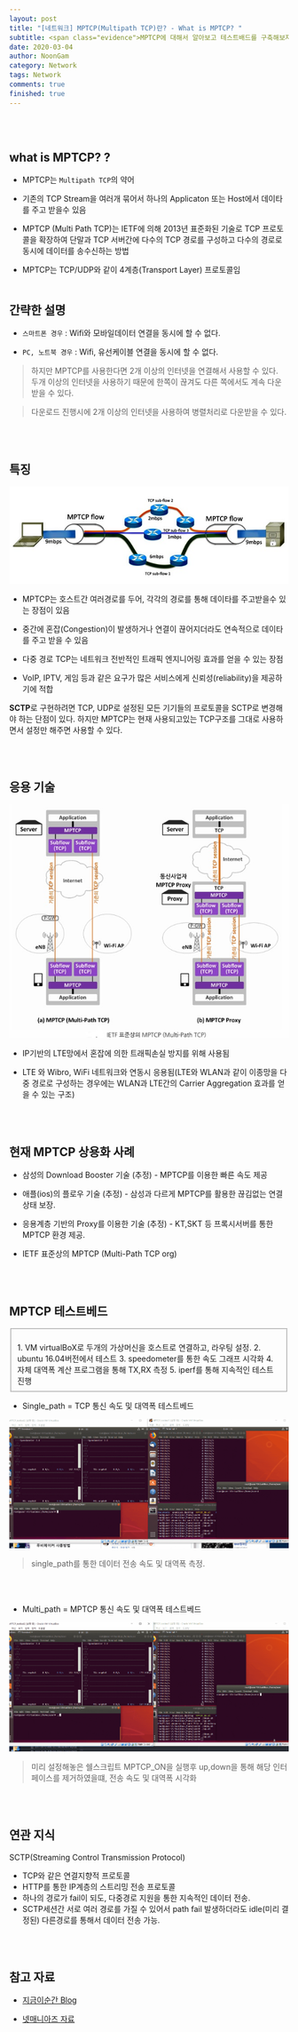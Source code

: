 ```yaml
---
layout: post
title: "[네트워크] MPTCP(Multipath TCP)란? - What is MPTCP? "
subtitle: <span class="evidence">MPTCP에 대해서 알아보고 테스트배드를 구축해보자.</span>
date: 2020-03-04
author: NoonGam
category: Network
tags: Network
comments: true
finished: true
---
```


<br><br>
## what is MPTCP? ?


- MPTCP는 `Multipath TCP`의 약어

- 기존의 TCP Stream을 여러개 묶어서 하나의 Applicaton 또는 Host에서 데이타를 주고 받을수 있음

- MPTCP (Multi Path TCP)는 IETF에 의해 2013년 표준화된 기술로 TCP 프로토콜을 확장하여 단말과 TCP 서버간에 다수의 TCP 경로를 구성하고 다수의 경로로 동시에 데이터를 송수신하는 방법

- MPTCP는 TCP/UDP와 같이 4계층(Transport Layer) 프로토콜임
<br><br>  


## 간략한 설명

- `스마트폰 경우` : Wifi와 모바일데이터 연결을 동시에 할 수 없다.

- `PC, 노트북 경우` : Wifi, 유선케이블 연결을 동시에 할 수 없다.  

> 하지만 MPTCP를 사용한다면 2개 이상의 인터넷을 연결해서 사용할 수 있다.  
두개 이상의 인터넷을 사용하기 때문에 한쪽이 끊겨도 다른 쪽에서도 계속 다운 받을 수 있다.

> 다운로드 진행시에 2개 이상의 인터넷을 사용하여 병렬처리로 다운받을 수 있다.


<br><br>
## 특징

![img](/img/5-Network/2018-07-20-What-is-MPTCP/1.png)

- MPTCP는 호스트간 여러경로를 두어, 각각의 경로를 통해 데이타를 주고받을수 있는 장점이 있음

- 중간에 혼잡(Congestion)이 발생하거나 연결이 끊어지더라도 연속적으로 데이타를 주고 받을 수 있음

- 다중 경로 TCP는 네트워크 전반적인 트래픽 엔지니어링 효과를 얻을 수 있는 장점

- VoIP, IPTV, 게임 등과 같은 요구가 많은 서비스에게 신뢰성(reliability)을 제공하기에 적합

<a> <b title="Streaming Control Transmission Protocol 하단 참조">SCTP</b>로 구현하려면 TCP, UDP로 설정된 모든 기기들의 프로토콜을 SCTP로 변경해야 하는 단점이 있다.
하지만 MPTCP는 현재 사용되고있는 TCP구조를 그대로 사용하면서 설정만 해주면 사용할 수 있다.  
</a>

<br><br>
## 응용 기술

![img](/img/5-Network/2018-07-20-What-is-MPTCP/2.jpg)

- IP기반의 LTE망에서 혼잡에 의한 트래픽손실 방지를 위해 사용됨

- LTE 와 Wibro, WiFi 네트워크와 연동시 응용됨(LTE와 WLAN과 같이 이종망을 다중 경로로 구성하는 경우에는 WLAN과 LTE간의 Carrier Aggregation 효과를 얻을 수 있는 구조)



<br><br>
## 현재 MPTCP 상용화 사례




- 삼성의 Download Booster 기술 (추정) - MPTCP를 이용한 빠른 속도 제공

- 애플(ios)의 플로우 기술 (추정)  - 삼성과 다르게 MPTCP를 활용한 끊김없는 연결상태 보장.

- 응용계층 기반의 Proxy를 이용한 기술 (추정) - KT,SKT 등 프록시서버를 통한 MPTCP 환경 제공.

- IETF 표준상의 MPTCP (Multi-Path TCP org)  

<br><br>

## MPTCP 테스트베드

<fieldset id="gpg-fieldset"> <br>
 1. VM virtualBoX로 두개의 가상머신을 호스트로 연결하고, 라우팅 설정.  
 2. ubuntu 16.04버전에서 테스트  
 3. speedometer를 통한 속도 그래프 시각화  
 4. 자체 대역폭 계산 프로그램을 통해 TX,RX 측정  
 5. iperf를 통해 지속적인 테스트 진행  
</fieldset>

- Single_path = TCP 통신 속도 및 대역폭 테스트베드

![img](/img/5-Network/2018-07-20-What-is-MPTCP/single_path.gif)

> single_path를 통한 데이터 전송 속도 및 대역폭 측정.

<br><br>

- Multi_path = MPTCP 통신 속도 및 대역폭 테스트베드

![img](/img/5-Network/2018-07-20-What-is-MPTCP/Multi_path.gif)

> 미리 설정해놓은 쉘스크립트 MPTCP_ON을 실행후 up,down을 통해 해당 인터페이스를 제거하였을떄, 전송 속도 및 대역폭 시각화



<br><br>


## 연관 지식

SCTP(Streaming Control Transmission Protocol)

- TCP와 같은 연결지향적 프로토콜
- HTTP를 통한 IP계층의 스트리밍 전송 프로토콜
- 하나의 경로가 fail이 되도, 다중경로 지원을 통한 지속적인 데이터 전송.
- SCTP세션간 서로 여러 경로를 가질 수 있어서 path fail 발생하더라도 idle(미리 결정된) 다른경로를 통해서 데이터 전송 가능.


<br><br>
## 참고 자료

- [지금이순간 Blog](http://ensxoddl.tistory.com/263)

- [넷매니아즈 자료](https://www.netmanias.com/ko/post/blog/6719/carrier-aggregation-lte-wi-fi/integration-of-lte-and-wi-fi-networks-2-non-3gpp-based)
